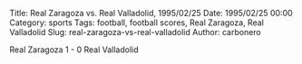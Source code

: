 Title: Real Zaragoza vs. Real Valladolid, 1995/02/25
Date: 1995/02/25 00:00
Category: sports
Tags: football, football scores, Real Zaragoza, Real Valladolid
Slug: real-zaragoza-vs-real-valladolid
Author: carbonero


Real Zaragoza 1 - 0 Real Valladolid
